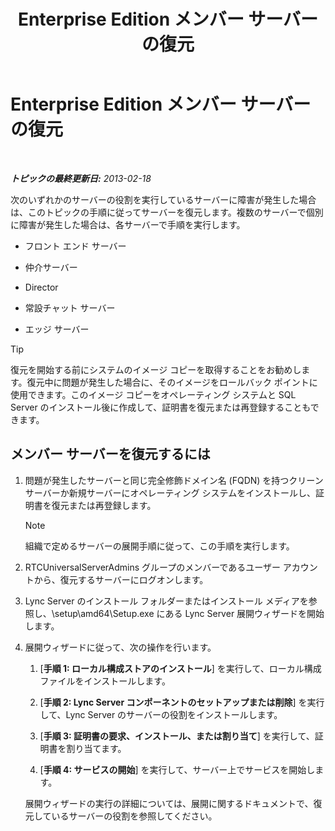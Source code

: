 ﻿---
title: Enterprise Edition メンバー サーバーの復元
TOCTitle: Enterprise Edition メンバー サーバーの復元
ms:assetid: d960b19c-2104-4719-b736-0d940f254d42
ms:mtpsurl: https://technet.microsoft.com/ja-jp/library/Hh202191(v=OCS.15)
ms:contentKeyID: 52056726
ms.date: 05/19/2016
mtps_version: v=OCS.15
ms.translationtype: HT
---

# Enterprise Edition メンバー サーバーの復元

 

_**トピックの最終更新日:** 2013-02-18_

次のいずれかのサーバーの役割を実行しているサーバーに障害が発生した場合は、このトピックの手順に従ってサーバーを復元します。複数のサーバーで個別に障害が発生した場合は、各サーバーで手順を実行します。

  - フロント エンド サーバー

  - 仲介サーバー

  - Director

  - 常設チャット サーバー

  - エッジ サーバー


> [!TIP]
> 復元を開始する前にシステムのイメージ コピーを取得することをお勧めします。復元中に問題が発生した場合に、そのイメージをロールバック ポイントに使用できます。このイメージ コピーをオペレーティング システムと SQL Server のインストール後に作成して、証明書を復元または再登録することもできます。



## メンバー サーバーを復元するには

1.  問題が発生したサーバーと同じ完全修飾ドメイン名 (FQDN) を持つクリーン サーバーか新規サーバーにオペレーティング システムをインストールし、証明書を復元または再登録します。
    
    > [!NOTE]
    > 組織で定めるサーバーの展開手順に従って、この手順を実行します。


2.  RTCUniversalServerAdmins グループのメンバーであるユーザー アカウントから、復元するサーバーにログオンします。

3.  Lync Server のインストール フォルダーまたはインストール メディアを参照し、\\setup\\amd64\\Setup.exe にある Lync Server 展開ウィザードを開始します。

4.  展開ウィザードに従って、次の操作を行います。
    
    1.  \[**手順 1: ローカル構成ストアのインストール**\] を実行して、ローカル構成ファイルをインストールします。
    
    2.  \[**手順 2: Lync Server コンポーネントのセットアップまたは削除**\] を実行して、Lync Server のサーバーの役割をインストールします。
    
    3.  \[**手順 3: 証明書の要求、インストール、または割り当て**\] を実行して、証明書を割り当てます。
    
    4.  \[**手順 4: サービスの開始**\] を実行して、サーバー上でサービスを開始します。
    
    展開ウィザードの実行の詳細については、展開に関するドキュメントで、復元しているサーバーの役割を参照してください。

